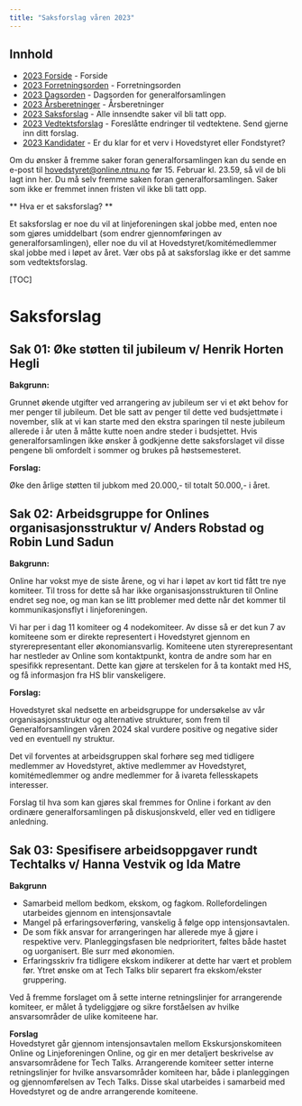 ```yaml
---
title: "Saksforslag våren 2023"
---
```


## Innhold  
* [2023 Forside](/generalforsamlingen/genfors2023v)   - Forside
* [2023 Forretningsorden](/generalforsamlingen/genfors2023v/forretningsorden) - Forretningsorden
* [2023 Dagsorden](/generalforsamlingen/genfors2023v/dagsorden) - Dagsorden for generalforsamlingen
* [2023 Årsberetninger](/generalforsamlingen/genfors2023v/aarsberetninger) - Årsberetninger
* [2023 Saksforslag](/generalforsamlingen/genfors2023v/saksforslag) - Alle innsendte saker vil bli tatt opp.
* [2023 Vedtektsforslag](/generalforsamlingen/genfors2023v/vedtekstforslag) - Foreslåtte endringer til vedtektene. Send gjerne inn ditt forslag.
* [2023 Kandidater](/generalforsamlingen/genfors2023v/valg) - Er du klar for et verv i Hovedstyret eller Fondstyret? 



Om du ønsker å fremme saker foran generalforsamlingen kan du sende en e-post til hovedstyret@online.ntnu.no før 15. Februar kl. 23.59, så vil de bli lagt inn her. Du må selv fremme saken foran generalforsamlingen. Saker som ikke er fremmet innen fristen vil ikke bli tatt opp. 

** Hva er et saksforslag? **

Et saksforslag er noe du vil at linjeforeningen skal jobbe med, enten noe som gjøres umiddelbart (som endrer gjennomføringen av generalforsamlingen), eller noe du vil at Hovedstyret/komitémedlemmer skal jobbe med i løpet av året. Vær obs på at saksforslag ikke er det samme som vedtektsforslag.

[TOC]

# Saksforslag 

## Sak 01: Øke støtten til jubileum v/ Henrik Horten Hegli

**Bakgrunn:**  

Grunnet økende utgifter ved arrangering av jubileum ser vi et økt behov for mer penger til jubileum. Det ble satt av penger til dette ved budsjettmøte i november, slik at vi kan starte med den ekstra sparingen til neste jubileum allerede i år uten å måtte kutte noen andre steder i budsjettet. Hvis generalforsamlingen ikke ønsker å godkjenne dette saksforslaget vil disse pengene bli omfordelt i sommer og brukes på høstsemesteret. 

**Forslag:**  

Øke den årlige støtten til jubkom med 20.000,- til totalt 50.000,- i året.

## Sak 02: Arbeidsgruppe for Onlines organisasjonsstruktur v/ Anders Robstad og Robin Lund Sadun

**Bakgrunn:**

Online har vokst mye de siste årene, og vi har i løpet av kort tid fått tre nye komiteer. Til tross for dette så har ikke organisasjonsstrukturen til Online endret seg noe, og man kan se litt problemer med dette når det kommer til kommunikasjonsflyt i linjeforeningen. 

Vi har per i dag 11 komiteer og 4 nodekomiteer. Av disse så er det kun 7 av komiteene som er direkte representert i Hovedstyret gjennom en styrerepresentant eller økonomiansvarlig. Komiteene uten styrerepresentant har nestleder av Online som kontaktpunkt, kontra de andre som har en spesifikk representant. Dette kan gjøre at terskelen for å ta kontakt med HS, og få informasjon fra HS blir vanskeligere. 

**Forslag:**

Hovedstyret skal nedsette en arbeidsgruppe for undersøkelse av vår organisasjonsstruktur og alternative strukturer, som frem til Generalforsamlingen våren 2024  skal vurdere positive og negative sider ved en eventuell ny struktur. 

Det vil forventes at arbeidsgruppen skal  forhøre seg med tidligere medlemmer av Hovedstyret, aktive medlemmer av Hovedstyret, komitémedlemmer og andre medlemmer for å ivareta fellesskapets interesser. 

Forslag til hva som kan gjøres skal fremmes for Online i forkant av den ordinære generalforsamlingen på diskusjonskveld, eller ved en tidligere anledning. 


## Sak 03: Spesifisere arbeidsoppgaver rundt Techtalks v/ Hanna Vestvik og Ida Matre


**Bakgrunn**

-   Samarbeid mellom bedkom, ekskom, og fagkom. Rollefordelingen utarbeides gjennom en intensjonsavtale
-   Mangel på erfaringsoverføring, vanskelig å følge opp intensjonsavtalen.
-   De som fikk ansvar for arrangeringen har allerede mye å gjøre i respektive verv. Planleggingsfasen ble nedprioritert, føltes både hastet og uorganisert. Ble surr med økonomien.
-   Erfaringsskriv fra tidligere ekskom indikerer at dette har vært et problem før. Ytret ønske om at Tech Talks blir separert fra ekskom/ekster gruppering.

Ved å fremme forslaget om å sette interne retningslinjer for arrangerende komiteer, er målet å tydeliggjøre og sikre forståelsen av hvilke ansvarsområder de ulike komiteene har.  

**Forslag**  
Hovedstyret går gjennom intensjonsavtalen mellom Ekskursjonskomiteen Online og Linjeforeningen Online, og gir en mer detaljert beskrivelse av ansvarsområdene for Tech Talks. Arrangerende komiteer setter interne retningslinjer for hvilke ansvarsområder komiteen har, både i planleggingen og gjennomførelsen av Tech Talks. Disse skal utarbeides i samarbeid med Hovedstyret og de andre arrangerende komiteene.